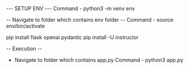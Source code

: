 --- SETUP ENV ---
Command - python3 -m venv env

-- Navigate to folder which contains env folder --
Command - source env/bin/activate

pip install flask openai pydantic
pip install -U instructor

-- Execution --
- Navigate to folder which contains app.py
Command - python3 app.py

